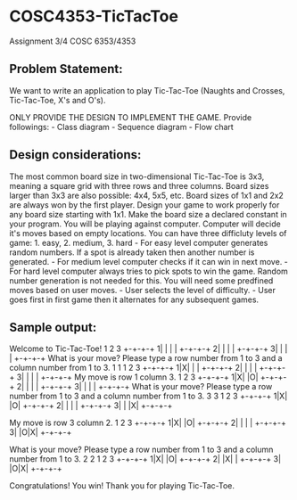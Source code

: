 # COSC4353-TicTacToe
Assignment 3/4
COSC 6353/4353

Problem Statement: 
------------------
We want to write an application to play Tic-Tac-Toe (Naughts and Crosses, Tic-Tac-Toe, X's and O's).

ONLY PROVIDE THE DESIGN TO IMPLEMENT THE GAME. Provide followings:
	- Class diagram
	- Sequence diagram
	- Flow chart

Design considerations:
----------------------
The most common board size in two-dimensional Tic-Tac-Toe is 3x3, meaning a square grid with three rows and three columns. 
Board sizes larger than 3x3 are also possible: 4x4, 5x5, etc.
Board sizes of 1x1 and 2x2 are always won by the first player.
Design your game to work properly for any board size starting with 1x1. Make the board size a declared constant in your program.
You will be playing against computer. Computer will decide it's moves based on empty locations.
You can have three difficluty levels of game: 1. easy, 2. medium, 3. hard
	- For easy level computer generates random numbers. If a spot is already taken then another number is generated.
	- For medium level computer checks if it can win in next move.
	- For hard level computer always tries to pick spots to win the game. Random number generation is not needed for this. You will need some predfined moves based on user moves.
	- User selects the level of difficulty.
	- User goes first in first game then it alternates for any subsequent games.

Sample output:
--------------
Welcome to Tic-Tac-Toe!
  1 2 3
 +-+-+-+
1| | | |
 +-+-+-+
2| | | |
 +-+-+-+
3| | | |
 +-+-+-+
What is your move? Please type a row number
from 1 to 3 and a column number from 1 to 3.
1 1
  1 2 3
 +-+-+-+
1|X| | |
 +-+-+-+
2| | | |
 +-+-+-+
3| | | |
 +-+-+-+
My move is row 1 column 3.
  1 2 3
 +-+-+-+
1|X| |O|
 +-+-+-+
2| | | |
 +-+-+-+
3| | | |
 +-+-+-+
What is your move? Please type a row number
from 1 to 3 and a column number from 1 to 3.
3 3
  1 2 3
 +-+-+-+
1|X| |O|
 +-+-+-+
2| | | |
 +-+-+-+
3| | |X|
 +-+-+-+

My move is row 3 column 2.
  1 2 3
 +-+-+-+
1|X| |O|
 +-+-+-+
2| | | |
 +-+-+-+
3| |O|X|
 +-+-+-+

What is your move? Please type a row number
from 1 to 3 and a column number from 1 to 3.
2 2
  1 2 3
 +-+-+-+
1|X| |O|
 +-+-+-+
2| |X| |
 +-+-+-+
3| |O|X|
 +-+-+-+

Congratulations! You win!
Thank you for playing Tic-Tac-Toe.
